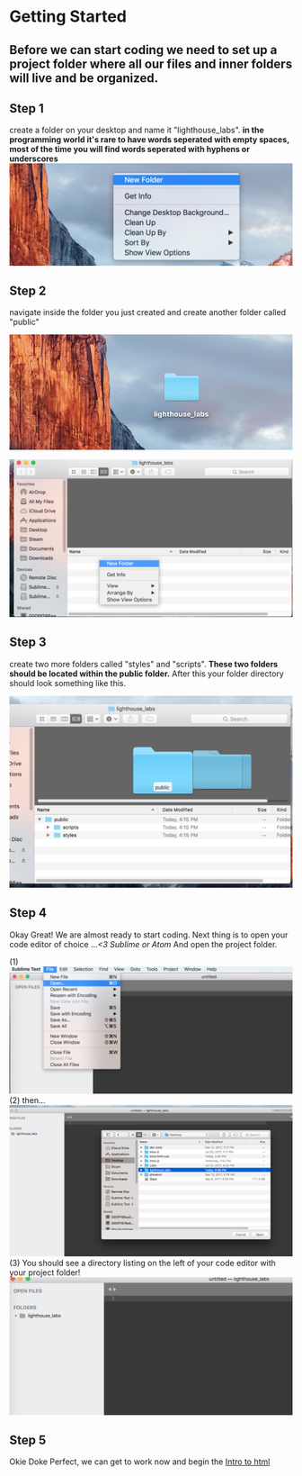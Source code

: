 # Getting Started

Before we can start coding we need to set up a project folder where all our files and inner folders will live and be organized.
---
## Step 1

create a folder on your desktop and name it "lighthouse_labs".
**in the programming world it's rare to have words seperated with empty spaces, most of the time you will
find words seperated with hyphens or underscores** 
![step 1](/assets/imgs/tutorial-step-1.png)

## Step 2
  navigate inside the folder you just created and create another folder called "public"

![navigate](/assets/imgs/tutorial-step-2.png)

![right-click](/assets/imgs/tutorial-step-3.png)

## Step 3
  create two more folders called "styles" and "scripts". 
  **These two folders should be located within the public folder.**
  After this your folder directory should look something like this.

![step 4](/assets/imgs/tutorial-step-4.png)

## Step 4
  Okay Great! We are almost ready to start coding. Next thing is to open your code editor of choice ...<i><3 Sublime or Atom</i>
  And open the project folder. 

  (1)
![step 5](/assets/imgs/tutorial-step-5.png)
  (2) then...
![step 6](/assets/imgs/tutorial-step-6.png)
  (3)  You should see a directory listing on the left of your code editor with your project folder!
![step 7](/assets/imgs/tutorial-step-7.png)

## Step 5
  Okie Doke Perfect, we can get to work now and begin the [Intro to html](https://github.com/patricksimonian/lhl-intro-html-css/blob/master/html-intro/html.md)
